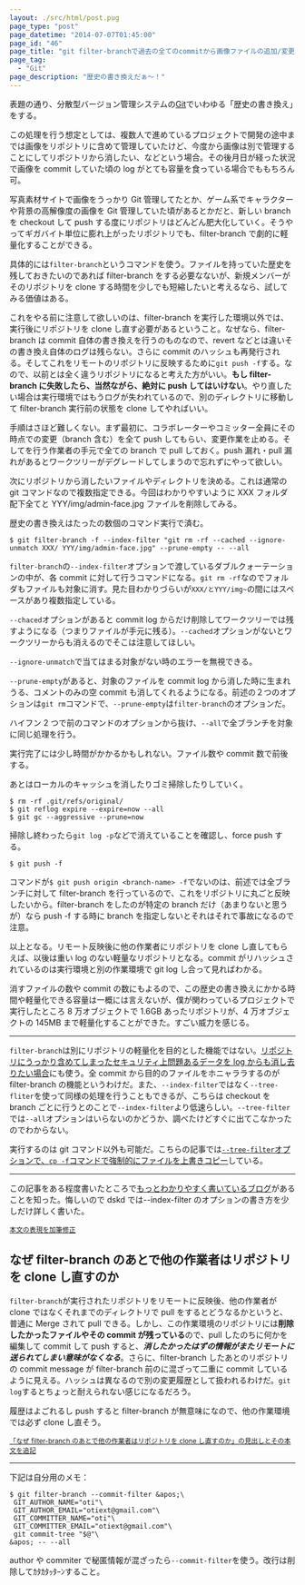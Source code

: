 ```yaml
---
layout: ./src/html/post.pug
page_type: "post"
page_datetime: "2014-07-07T01:45:00"
page_id: "46"
page_title: "git filter-branchで過去の全てのcommitから画像ファイルの追加/変更をなかったことにしてリポジトリを軽量化する"
page_tag:
  - "Git"
page_description: "歴史の書き換えだぁ〜！"
---
```


表題の通り、分散型バージョン管理システムの[Git](http://git-scm.com/)でいわゆる「歴史の書き換え」をする。

この処理を行う想定としては、複数人で進めているプロジェクトで開発の途中までは画像をリポジトリに含めて管理していたけど、今度から画像は別で管理することにしてリポジトリから消したい、などという場合。その後月日が経った状況で画像を commit していた頃の log がとても容量を食っている場合でももちろん可。

写真素材サイトで画像をうっかり Git 管理してたとか、ゲーム系でキャラクターや背景の高解像度の画像を Git 管理していた頃があるとかだと、新しい branch を checkout して push する度にリポジトリはどんどん肥大化していく。そうやってギガバイト単位に膨れ上がったリポジトリでも、filter-branch で劇的に軽量化することができる。

具体的には`filter-branch`というコマンドを使う。ファイルを持っていた歴史を残しておきたいのであれば filter-branch をする必要なないが、新規メンバーがそのリポジトリを clone する時間を少しでも短縮したいと考えるなら、試してみる価値はある。

これをやる前に注意して欲しいのは、filter-branch を実行した環境以外では、実行後にリポジトリを clone し直す必要があるということ。なぜなら、filter-branch は commit 自体の書き換えを行うのものなので、revert などとは違いその書き換え自体のログは残らない。さらに commit のハッシュも再発行される。そしてこれをリモートのリポジトリに反映するために`git push -f`する。なので、以前とは全く違うリポジトリになると考えた方がいい。**もし filter-branch に失敗したら、当然ながら、絶対に push してはいけない**。やり直したい場合は実行環境ではもうログが失われているので、別のディレクトリに移動して filter-branch 実行前の状態を clone してやればいい。

手順はさほど難しくない。まず最初に、コラボレーターやコミッター全員にその時点での変更（branch 含む）を全て push してもらい、変更作業を止める。そしてを行う作業者の手元で全ての branch で pull しておく。push 漏れ・pull 漏れがあるとワークツリーがデグレードしてしまうので忘れずにやって欲しい。

次にリポジトリから消したいファイルやディレクトリを決める。これは通常の git コマンドなので複数指定できる。今回はわかりやすいように XXX フォルダ配下全てと YYY/img/admin-face.jpg ファイルを削除してみる。

歴史の書き換えはたったの数個のコマンド実行で済む。

```
$ git filter-branch -f --index-filter "git rm -rf --cached --ignore-unmatch XXX/ YYY/img/admin-face.jpg" --prune-empty -- --all
```

`filter-branch`の`--index-filter`オプションで渡しているダブルクォーテーションの中が、各 commit に対して行うコマンドになる。`git rm -rf`なのでフォルダもファイルも対象に消す。見た目わかりづらいが`XXX/とYYY/img~`の間にはスペースがあり複数指定している。

`--chaced`オプションがあると commit log からだけ削除してワークツリーでは残すようになる（つまりファイルが手元に残る）。`--cached`オプションがないとワークツリーからも消えるのでそこは注意してほしい。

`--ignore-unmatch`で当てはまる対象がない時のエラーを無視できる。

`--prune-empty`があると、対象のファイルを commit log から消した時に生まれうる、コメントのみの空 commit も消してくれるようになる。前述の２つのオプションは`git rm`コマンドで、`--prune-empty`は`filter-branch`のオプションだ。

ハイフン 2 つで前のコマンドのオプションから抜け、`--all`で全ブランチを対象に同じ処理を行う。

実行完了には少し時間がかかるかもしれない。ファイル数や commit 数で前後する。

あとはローカルのキャッシュを消したりゴミ掃除したりしていく。

```
$ rm -rf .git/refs/original/
$ git reflog expire --expire=now --all
$ git gc --aggressive --prune=now
```

掃除し終わったら`git log -p`などで消えていることを確認し、force push する。

```
$ git push -f
```

コマンドが`$ git push origin <branch-name> -f`でないのは、前述では全ブランチに対して filter-branch を行っているので、これをリポジトリに丸ごと反映したいから。filter-branch をしたのが特定の branch だけ（あまりないと思うが）なら push -f する時に branch を指定しないとそれはそれで事故になるので注意。

以上となる。リモート反映後に他の作業者にリポジトリを clone し直してもらえば、以後は重い log のない軽量なリポジトリとなる。commit がリハッシュされているのは実行環境と別の作業環境で git log し合って見ればわかる。

消すファイルの数や commit の数にもよるので、この歴史の書き換えにかかる時間や軽量化できる容量は一概には言えないが、僕が関わっているプロジェクトで実行したところ 8 万オブジェクトで 1.6GB あったリポジトリが、4 万オブジェクトの 145MB まで軽量化することができた。すごい威力を感じる。

---

`filter-branch`は別にリポジトリの軽量化を目的とした機能ではない。[リポジトリにうっかり含めてしまったセキュリティ上問題あるデータを log からも消し去りたい場合](http://qiita.com/Spring_MT/items/f60c391b5dbf569a1d12)にも使う。全 commit から目的のファイルをホニャララするのが filter-branch の機能というわけだ。また、`--index-filter`ではなく`--tree-fliter`を使って同様の処理を行うこともできるが、こちらは checkout を branch ごとに行うとのことで`--index-filter`より低速らしい。`--tree-filter`では`--all`オプションはいらないのかどうか、調べたけどすぐに出てこなかったのでわからない。

実行するのは git コマンド以外も可能だ。こちらの記事では[`--tree-filter`オプションで、`cp -f`コマンドで強制的にファイルを上書きコピー](http://qiita.com/wnoguchi/items/62f5e64ef2ae14b4f0ee)している。

---

この記事をある程度書いたところで[もっとわかりやすく書いているブログ](http://easyramble.com/git-filter-branch.html)があることを知った。悔しいので dskd では--index-filter のオプションの書き方を少しだけ詳しく書いた。

<small><ins datetime="2015-01-07T12:09:00+09:00">本文の表現を加筆修正</ins></small>

## なぜ filter-branch のあとで他の作業者はリポジトリを clone し直すのか

`filter-branch`が実行されたリポジトリをリモートに反映後、他の作業者が clone ではなくそれまでのディレクトリで pull をするとどうなるかというと、普通に Merge されて pull できる。しかし、この作業環境のリポジトリには**削除したかったファイルやその commit が残っている**ので、pull したのちに何かを編集して commit して push すると、**_消したかったはずの情報がまたリモートに送られてしまい意味がなくなる_**。さらに、filter-branch したあとのリポジトリの commit message が filter-branch 前のに混ざって二重に commit しているように見える。ハッシュは異なるので別の変更履歴として扱われるわけだ。`git log`するとちょっと耐えられない感じになるだろう。

履歴はよごれるし push すると filter-branch が無意味になので、他の作業環境では必ず clone し直そう。

<small><ins datetime="2015-01-07T15:37:36+09:00">「なぜ filter-branch のあとで他の作業者はリポジトリを clone し直すのか」の見出しとその本文を追記</ins></small>

---

下記は自分用のメモ：

```
$ git filter-branch --commit-filter &apos;\
 GIT_AUTHOR_NAME="oti"\
 GIT_AUTHOR_EMAIL="otiext@gmail.com"\
 GIT_COMMITTER_NAME="oti"\
 GIT_COMMITTER_EMAIL="otiext@gmail.com"\
 git commit-tree "$@"\
&apos; -- --all
```

author や commiter で秘匿情報が混ざったら`--commit-filter`を使う。改行は削除してｶﾀｶﾀｯﾀｰﾝすること。
